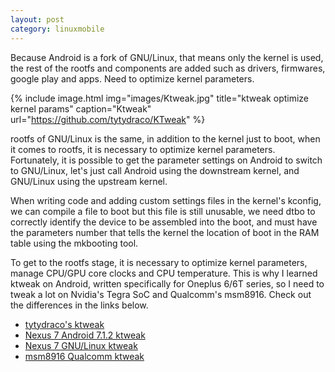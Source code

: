 ```yaml
---
layout: post
category: linuxmobile
---
```


Because Android is a fork of GNU/Linux, that means only the kernel is used, the rest of the rootfs and components are added such as drivers, firmwares, google play and apps. Need to optimize kernel parameters.

{% include image.html
            img="images/Ktweak.jpg"
            title="ktweak optimize kernel params"
            caption="Ktweak" 
            url="https://github.com/tytydraco/KTweak" %}

rootfs of GNU/Linux is the same, in addition to the kernel just to boot, when it comes to rootfs, it is necessary to optimize kernel parameters. Fortunately, it is possible to get the parameter settings on Android to switch to GNU/Linux, let's just call Android using the downstream kernel, and GNU/Linux using the upstream kernel.

When writing code and adding custom settings files in the kernel's kconfig, we can compile a file to boot but this file is still unusable, we need dtbo to correctly identify the device to be assembled into the boot, and must have the parameters number that tells the kernel the location of boot in the RAM table using the mkbooting tool.

To get to the rootfs stage, it is necessary to optimize kernel parameters, manage CPU/GPU core clocks and CPU temperature. This is why I learned ktweak on Android, written specifically for Oneplus 6/6T series, so I need to tweak a lot on Nvidia's Tegra SoC and Qualcomm's msm8916. Check out the differences in the links below.

- [tytydraco's ktweak]
- [Nexus 7 Android 7.1.2 ktweak]
- [Nexus 7 GNU/Linux ktweak]
- [msm8916 Qualcomm ktweak]

[tytydraco's ktweak]: https://github.com/tytydraco/KTweak
[Nexus 7 Android 7.1.2 ktweak]: https://gitlab.com/baonks81/nexus-7-2012-grouper-android-7.1.2-kernel-parameters-and-virtual-memories/-/blob/main/android7.1.2/ktweak
[Nexus 7 GNU/Linux ktweak]: https://gitlab.com/baonks81/nexus-7-2012-grouper-ubuntu-mate-lxqt-22.04/-/blob/main/ubuntu%20mate%2022.04/cpufreq.start
[msm8916 Qualcomm ktweak]: https://gitlab.com/baonks81/samsung-galaxy-a5-2015-sm-a500h-a53g/-/tree/main/wt88067/tweaks
